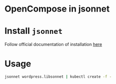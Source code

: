 # OpenCompose in jsonnet

# Install `jsonnet`

Follow official documentation of installation [here](https://github.com/google/jsonnet#building-jsonnet)

# Usage

```bash
jsonnet wordpress.libsonnet | kubectl create -f -
```
